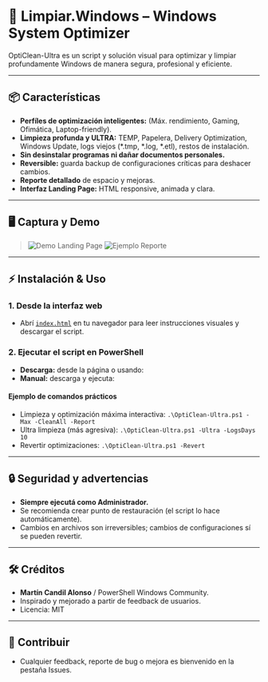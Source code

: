 # 🚀 Limpiar.Windows – Windows System Optimizer

OptiClean-Ultra es un script y solución visual para optimizar y limpiar profundamente Windows de manera segura, profesional y eficiente.

---

## 📦 Características

- **Perfíles de optimización inteligentes:** (Máx. rendimiento, Gaming, Ofimática, Laptop-friendly).
- **Limpieza profunda y ULTRA:** TEMP, Papelera, Delivery Optimization, Windows Update, logs viejos (*.tmp, *.log, *.etl), restos de instalación.
- **Sin desinstalar programas ni dañar documentos personales.**
- **Reversible:** guarda backup de configuraciones críticas para deshacer cambios.
- **Reporte detallado** de espacio y mejoras.
- **Interfaz Landing Page:** HTML responsive, animada y clara.

---

## 🖥️ Captura y Demo

> ![Demo Landing Page](screenshot-demo.gif)
> ![Ejemplo Reporte](screenshot-report.png)

---

## ⚡ Instalación & Uso

### 1. Desde la interfaz web
- Abrí [`index.html`](index.html) en tu navegador para leer instrucciones visuales y descargar el script.

### 2. Ejecutar el script en PowerShell

- **Descarga:** desde la página o usando:
- **Manual:** descarga y ejecuta:

#### **Ejemplo de comandos prácticos**
- Limpieza y optimización máxima interactiva:
`.\OptiClean-Ultra.ps1 -Max -CleanAll -Report`
- Ultra limpieza (más agresiva):
`.\OptiClean-Ultra.ps1 -Ultra -LogsDays 10`
- Revertir optimizaciones:
`.\OptiClean-Ultra.ps1 -Revert`

---

## 🔒 Seguridad y advertencias

- **Siempre ejecutá como Administrador.**
- Se recomienda crear punto de restauración (el script lo hace automáticamente).
- Cambios en archivos son irreversibles; cambios de configuraciones sí se pueden revertir.

---

## 🛠️ Créditos

- <b>Martín Candil Alonso</b> / PowerShell Windows Community.
- Inspirado y mejorado a partir de feedback de usuarios.
- Licencia: MIT

---

## 🤝 Contribuir

- Cualquier feedback, reporte de bug o mejora es bienvenido en la pestaña Issues.
